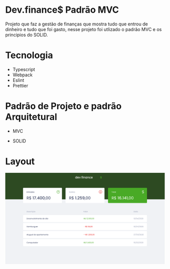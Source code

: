 # Dev.finance$ Padrão MVC
Projeto que faz a gestão de finanças que mostra tudo que entrou de dinheiro e tudo que foi gasto, nesse projeto foi utlizado o padrão MVC e os principios do SOLID.

# Tecnologia

- Typescript
- Webpack
- Eslint
- Prettier

# Padrão de Projeto e padrão Arquitetural

- MVC

- SOLID

# Layout

![Alt text](./Início.png)

